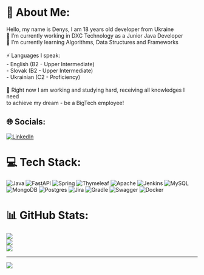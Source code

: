 # 💫 About Me:
Hello, my name is Denys, I am 18 years old developer from Ukraine<br>🔭 I’m currently working in DXC Technology as a Junior Java Developer<br>🌱 I’m currently learning Algorithms, Data Structures and Frameworks<br><br>⚡ Languages I speak:<br>- English (B2 - Upper Intermediate)<br>- Slovak (B2 - Upper Intermediate)<br>- Ukrainian (C2 - Proficiency)<br><br>💬 Right now I am working and studying hard, receiving all knowledges I need<br> to achieve my dream - be a BigTech employee!


## 🌐 Socials:
[![LinkedIn](https://img.shields.io/badge/LinkedIn-%230077B5.svg?logo=linkedin&logoColor=white)](https://linkedin.com/in/denys-panasiuk) 

# 💻 Tech Stack:
![Java](https://img.shields.io/badge/java-%23ED8B00.svg?style=flat&logo=java&logoColor=white) ![FastAPI](https://img.shields.io/badge/FastAPI-005571?style=flat&logo=fastapi) ![Spring](https://img.shields.io/badge/spring-%236DB33F.svg?style=flat&logo=spring&logoColor=white) ![Thymeleaf](https://img.shields.io/badge/Thymeleaf-%23005C0F.svg?style=flat&logo=Thymeleaf&logoColor=white) ![Apache](https://img.shields.io/badge/apache-%23D42029.svg?style=flat&logo=apache&logoColor=white) ![Jenkins](https://img.shields.io/badge/jenkins-%232C5263.svg?style=flat&logo=jenkins&logoColor=white) ![MySQL](https://img.shields.io/badge/mysql-%2300f.svg?style=flat&logo=mysql&logoColor=white) ![MongoDB](https://img.shields.io/badge/MongoDB-%234ea94b.svg?style=flat&logo=mongodb&logoColor=white) ![Postgres](https://img.shields.io/badge/postgres-%23316192.svg?style=flat&logo=postgresql&logoColor=white) ![Jira](https://img.shields.io/badge/jira-%230A0FFF.svg?style=flat&logo=jira&logoColor=white) ![Gradle](https://img.shields.io/badge/Gradle-02303A.svg?style=flat&logo=Gradle&logoColor=white) ![Swagger](https://img.shields.io/badge/-Swagger-%23Clojure?style=flat&logo=swagger&logoColor=white) ![Docker](https://img.shields.io/badge/docker-%230db7ed.svg?style=flat&logo=docker&logoColor=white)
# 📊 GitHub Stats:
![](https://github-readme-stats.vercel.app/api?username=DenysPanasiuk&theme=tokyonight&hide_border=false&include_all_commits=true&count_private=false)<br/>
![](https://github-readme-streak-stats.herokuapp.com/?user=DenysPanasiuk&theme=tokyonight&hide_border=false)<br/>
![](https://github-readme-stats.vercel.app/api/top-langs/?username=DenysPanasiuk&theme=tokyonight&hide_border=false&include_all_commits=true&count_private=false&layout=compact)

---
[![](https://visitcount.itsvg.in/api?id=DenysPanasiuk&icon=0&color=1)](https://visitcount.itsvg.in)

<!-- Proudly created with GPRM ( https://gprm.itsvg.in ) -->
